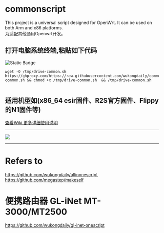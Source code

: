 # commonscript
This project is a universal script designed for OpenWrt. It can be used on both Arm and x86 platforms.<br>
为适配其他通用Openwrt开发。

##  打开电脑系统终端,粘贴如下代码
 ![Static Badge](https://img.shields.io/badge/all%20in%20one%20script-8A2BE2?logo=black&logoColor=black&label=%E7%BB%88%E7%AB%AF)
```
wget -O /tmp/drive-common.sh  https://ghproxy.com/https://raw.githubusercontent.com/wukongdaily/commonscript/master/common/drive-common.sh && chmod +x /tmp/drive-common.sh  && /tmp/drive-common.sh


```
##  适用机型如(x86_64 esir固件、R2S官方固件、Flippy的N1固件等)

[查看Wiki 更多详细使用说明](https://github.com/wukongdaily/commonscript/wiki/How-to-use)
***

![](https://github.com/wukongdaily/commonscript/blob/master/common/N1.jpg?raw=true)

***

# Refers to
https://github.com/wukongdaily/allinonescript<br>
https://github.com/megastep/makeself

# 便携路由器 GL-iNet MT-3000/MT2500
https://github.com/wukongdaily/gl-inet-onescript


